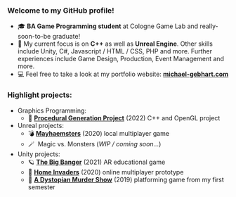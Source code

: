 ### Welcome to my GitHub profile! 


<ul>
  <li> 🎓 <b>BA Game Programming student</b> at Cologne Game Lab and really-soon-to-be graduate! </li>
  <li> 💭 My current focus is on <b>C++</b> as well as <b>Unreal Engine</b>. Other skills include Unity, C#, Javascript / HTML / CSS, PHP and more. Further experiences include Game Design, Production, Event Management and more. </li>
  <li> 💻 Feel free to take a look at my portfolio website: <b><a href="https://michael-gebhart.com" target="_blank">michael-gebhart.com</a></b></li>
</ul>

### Highlight projects:

<ul>
  <li>Graphics Programming:<ul><li> 🌄 <a href="https://github.com/m-gebhart/PGP_OpenGL" target="_blank"><b>Procedural Generation Project</b></a> (2022) C++ and OpenGL project </li></ul></li>
  <li>Unreal projects:<ul><li> 💣 <a href="https://github.com/m-gebhart/Mayhaemsters" target="_blank"><b>Mayhaemsters</b></a> (2020) local multiplayer game</li><li> 🪄&nbsp Magic vs. Monsters (<i>WIP / coming soon...</i>)</li></ul></li>
  <li>Unity projects:<ul><li> 🪐 <a href="https://github.com/Bagira20/BigBanger" target="_blank"><b>The Big Banger</b></a> (2021) AR educational game</li>
    <li> 👾 <a href="https://github.com/m-gebhart/Home_Invaders" target="_blank"><b>Home Invaders</b></a> (2020) online multiplayer prototype</li>
    <li> 🎩 <a href="https://github.com/m-gebhart/A-Dystopian-Murder-Show" target="_blank"><b>A Dystopian Murder Show</b></a> (2019) platforming game from my first semester </li>
    </ul></li>
</ul>

<!--

<!--
**m-gebhart/m-gebhart** is a ✨ _special_ ✨ repository because its `README.md` (this file) appears on your GitHub profile.

Here are some ideas to get you started:

- 🔭 I’m currently working on ...
- 🌱 I’m currently learning ...
- 👯 I’m looking to collaborate on ...
- 🤔 I’m looking for help with ...
- 💬 Ask me about ...
- 📫 How to reach me: ...
- 😄 Pronouns: ...
- ⚡ Fun fact: ...
-->
